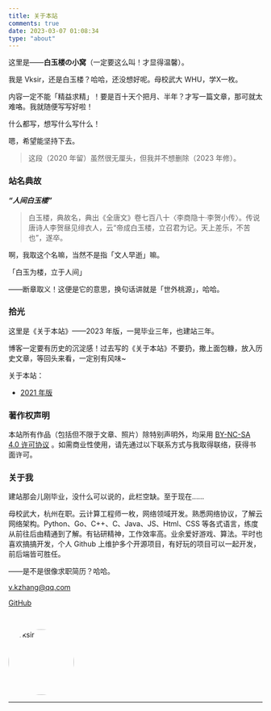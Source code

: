 ```yaml
---
title: 关于本站
comments: true
date: 2023-03-07 01:08:34
type: "about"
---
```


这里是——**白玉楼の小窝**（一定要这么叫！才显得温馨）。

我是 Vksir，还是白玉楼？哈哈，还没想好呢。母校武大 WHU，学X一枚。

内容一定不能「精益求精」！要是百十天个把月、半年？才写一篇文章，那可就太难咯。我就随便写写好啦！

什么都写，想写什么写什么！

嗯，希望能坚持下去。

> 这段（2020 年留）虽然很无厘头，但我并不想删除（2023 年修）。

### 站名典故

***“人间白玉楼”***

> 白玉楼，典故名，典出《全唐文》卷七百八十〈李商隐十·李贺小传〉。传说唐诗人李贺昼见绯衣人，云“帝成白玉楼，立召君为记。天上差乐，不苦也”，遂卒。

啊，我取这个名嘛，当然不是指「文人早逝」嘛。

「白玉为楼，立于人间」

——断章取义！这便是它的意思，换句话讲就是「世外桃源」，哈哈。

### 拾光

这里是《关于本站》——2023 年版，一晃毕业三年，也建站三年。

博客一定要有历史的沉淀感！过去写的《关于本站》不要扔，撒上面包糠，放入历史文章，等回头来看，一定别有风味~

关于本站：

- [2021 年版](https://www.vksir.zone/posts/about2020/)

### 著作权声明

本站所有作品（包括但不限于文章、照片）除特别声明外，均采用 [<i class="fa fa-fw fa-creative-commons"></i> BY-NC-SA 4.0 许可协议](https://creativecommons.org/licenses/by-nc-sa/4.0/deed.zh)
。如需商业性使用，请先通过以下联系方式与我取得联络，获得书面许可。

### 关于我

建站那会儿刚毕业，没什么可以说的，此栏空缺。至于现在……

母校武大，杭州在职。云计算工程师一枚，网络领域开发。熟悉网络协议，了解云网络架构。Python、Go、C++、C、Java、JS、Html、CSS
等各式语言，练度从前往后由精通到了解。有钻研精神，工作效率高。业余爱好游戏、算法。平时也喜欢搞搞开发，个人 Github
上维护多个开源项目，有好玩的项目可以一起开发，前后端皆可胜任。

——是不是很像求职简历？哈哈。

<i class="fa fa-fw fa-envelope"></i> [v.kzhang@qq.com](mailto:vksir@qq.com)

<i class="fa fa-fw fa-github"></i> [GitHub](https://www.github.com/vksir)

<img style="border-radius:50%;height:130px;margin:30px auto 0" alt="Vksir" src="https://static.vksir.zone/img/vksir.jpg">

---

